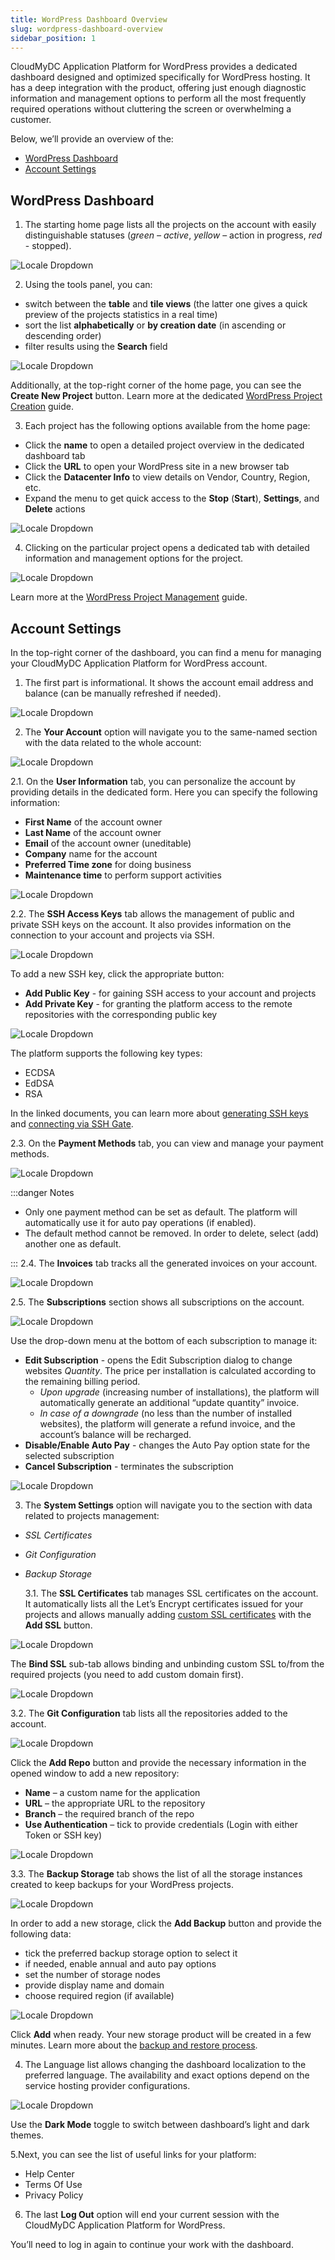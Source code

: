 ```yaml
---
title: WordPress Dashboard Overview
slug: wordpress-dashboard-overview
sidebar_position: 1
---
```


<!-- ## WordPress Dashboard Overview -->

CloudMyDC Application Platform for WordPress provides a dedicated dashboard designed and optimized specifically for WordPress hosting. It has a deep integration with the product, offering just enough diagnostic information and management options to perform all the most frequently required operations without cluttering the screen or overwhelming a customer.

Below, we’ll provide an overview of the:

- [WordPress Dashboard](/wordpress-as-a-service/wordpress-dashboard/wordpress-dashboard-overview#wordpress-dashboard)
- [Account Settings](/wordpress-as-a-service/wordpress-dashboard/wordpress-dashboard-overview#account-settings)

## WordPress Dashboard

1. The starting home page lists all the projects on the account with easily distinguishable statuses (_green – active_, _yellow_ – action in progress, _red_ - stopped).

<div style={{
    display:'flex',
    justifyContent: 'center',
    margin: '0 0 1rem 0'
}}>

![Locale Dropdown](./img/WordPressDashboardOverview/01-wordpress-user-dashboard.png)

</div>

2. Using the tools panel, you can:

- switch between the **table** and **tile views** (the latter one gives a quick preview of the projects statistics in a real time)
- sort the list **alphabetically** or **by creation date** (in ascending or descending order)
- filter results using the **Search** field

<div style={{
    display:'flex',
    justifyContent: 'center',
    margin: '0 0 1rem 0'
}}>

![Locale Dropdown](./img/WordPressDashboardOverview/02-dashboard-tool-panel.png)

</div>

Additionally, at the top-right corner of the home page, you can see the **Create New Project** button. Learn more at the dedicated [WordPress Project Creation](/wordpress-as-a-service/wordpress-dashboard/wordpress-project-installation) guide.

3. Each project has the following options available from the home page:

- Click the **name** to open a detailed project overview in the dedicated dashboard tab
- Click the **URL** to open your WordPress site in a new browser tab
- Click the **Datacenter Info** to view details on Vendor, Country, Region, etc.
- Expand the menu to get quick access to the **Stop** (**Start**), **Settings**, and **Delete** actions

<div style={{
    display:'flex',
    justifyContent: 'center',
    margin: '0 0 1rem 0'
}}>

![Locale Dropdown](./img/WordPressDashboardOverview/03-project-actions.png)

</div>

4. Clicking on the particular project opens a dedicated tab with detailed information and management options for the project.

<div style={{
    display:'flex',
    justifyContent: 'center',
    margin: '0 0 1rem 0'
}}>

![Locale Dropdown](./img/WordPressDashboardOverview/04-project-management.png)

</div>

Learn more at the [WordPress Project Management](/wordpress-as-a-service/wordpress-dashboard/wordpress-project-management) guide.

## Account Settings

In the top-right corner of the dashboard, you can find a menu for managing your CloudMyDC Application Platform for WordPress account.

1. The first part is informational. It shows the account email address and balance (can be manually refreshed if needed).

<div style={{
    display:'flex',
    justifyContent: 'center',
    margin: '0 0 1rem 0'
}}>

![Locale Dropdown](./img/WordPressDashboardOverview/05-user-account-settings.png)

</div>

2. The **Your Account** option will navigate you to the same-named section with the data related to the whole account:

<div style={{
    display:'flex',
    justifyContent: 'center',
    margin: '0 0 1rem 0'
}}>

![Locale Dropdown](./img/WordPressDashboardOverview/06-your-account-settings.png)

</div>

2.1. On the **User Information** tab, you can personalize the account by providing details in the dedicated form. Here you can specify the following information:

- **First Name** of the account owner
- **Last Name** of the account owner
- **Email** of the account owner (uneditable)
- **Company** name for the account
- **Preferred Time zone** for doing business
- **Maintenance time** to perform support activities

<div style={{
    display:'flex',
    justifyContent: 'center',
    margin: '0 0 1rem 0'
}}>

![Locale Dropdown](./img/WordPressDashboardOverview/07-account-user-information.png)

</div>

2.2. The **SSH Access Keys** tab allows the management of public and private SSH keys on the account. It also provides information on the connection to your account and projects via SSH.

<div style={{
    display:'flex',
    justifyContent: 'center',
    margin: '0 0 1rem 0'
}}>

![Locale Dropdown](./img/WordPressDashboardOverview/08-account-ssh-keys.png)

</div>

To add a new SSH key, click the appropriate button:

- **Add Public Key** - for gaining SSH access to your account and projects
- **Add Private Key** - for granting the platform access to the remote repositories with the corresponding public key

<div style={{
    display:'flex',
    justifyContent: 'center',
    margin: '0 0 1rem 0'
}}>

![Locale Dropdown](./img/WordPressDashboardOverview/09-add-ssh-key.png)

</div>

The platform supports the following key types:

- ECDSA
- EdDSA
- RSA

In the linked documents, you can learn more about [generating SSH keys](/deployment-tools/ssh/generate-ssh-key) and [connecting via SSH Gate](/deployment-tools/ssh/ssh-access/ssh-gate).

2.3. On the **Payment Methods** tab, you can view and manage your payment methods.

<div style={{
    display:'flex',
    justifyContent: 'center',
    margin: '0 0 1rem 0'
}}>

![Locale Dropdown](./img/WordPressDashboardOverview/10-add-payment-method.png)

</div>

:::danger Notes

- Only one payment method can be set as default. The platform will automatically use it for auto pay operations (if enabled).
- The default method cannot be removed. In order to delete, select (add) another one as default.

:::
2.4. The **Invoices** tab tracks all the generated invoices on your account.

<div style={{
    display:'flex',
    justifyContent: 'center',
    margin: '0 0 1rem 0'
}}>

![Locale Dropdown](./img/WordPressDashboardOverview/11-account-invoices.png)

</div>

2.5. The **Subscriptions** section shows all subscriptions on the account.

<div style={{
    display:'flex',
    justifyContent: 'center',
    margin: '0 0 1rem 0'
}}>

![Locale Dropdown](./img/WordPressDashboardOverview/12-account-subscriptions.png)

</div>

Use the drop-down menu at the bottom of each subscription to manage it:

- **Edit Subscription** - opens the Edit Subscription dialog to change websites _Quantity_. The price per installation is calculated according to the remaining billing period.
  - _Upon upgrade_ (increasing number of installations), the platform will automatically generate an additional “update quantity” invoice.
  - _In case of a downgrade_ (no less than the number of installed websites), the platform will generate a refund invoice, and the account’s balance will be recharged.
- **Disable/Enable Auto Pay** - changes the Auto Pay option state for the selected subscription
- **Cancel Subscription** - terminates the subscription

<div style={{
    display:'flex',
    justifyContent: 'center',
    margin: '0 0 1rem 0'
}}>

![Locale Dropdown](./img/WordPressDashboardOverview/13-edit-subscription.png)

</div>

3. The **System Settings** option will navigate you to the section with data related to projects management:

- _SSL Certificates_
- _Git Configuration_
- _Backup Storage_

  3.1. The **SSL Certificates** tab manages SSL certificates on the account. It automatically lists all the Let’s Encrypt certificates issued for your projects and allows manually adding [custom SSL certificates](/application-setting/ssl/custom-ssl) with the **Add SSL** button.

<div style={{
    display:'flex',
    justifyContent: 'center',
    margin: '0 0 1rem 0'
}}>

![Locale Dropdown](./img/WordPressDashboardOverview/14-settings-ssl-certificates.png)

</div>

The **Bind SSL** sub-tab allows binding and unbinding custom SSL to/from the required projects (you need to add custom domain first).

<div style={{
    display:'flex',
    justifyContent: 'center',
    margin: '0 0 1rem 0'
}}>

![Locale Dropdown](./img/WordPressDashboardOverview/15-bind-ssl-certificate.png)

</div>

3.2. The **Git Configuration** tab lists all the repositories added to the account.

<div style={{
    display:'flex',
    justifyContent: 'center',
    margin: '0 0 1rem 0'
}}>

![Locale Dropdown](./img/WordPressDashboardOverview/16-settings-git-configuration.png)

</div>

Click the **Add Repo** button and provide the necessary information in the opened window to add a new repository:

- **Name** – a custom name for the application
- **URL** – the appropriate URL to the repository
- **Branch** – the required branch of the repo
- **Use Authentication** – tick to provide credentials (Login with either Token or SSH key)

<div style={{
    display:'flex',
    justifyContent: 'center',
    margin: '0 0 1rem 0'
}}>

![Locale Dropdown](./img/WordPressDashboardOverview/17-add-git-repository.png)

</div>

3.3. The **Backup Storage** tab shows the list of all the storage instances created to keep backups for your WordPress projects.

<div style={{
    display:'flex',
    justifyContent: 'center',
    margin: '0 0 1rem 0'
}}>

![Locale Dropdown](./img/WordPressDashboardOverview/18-settings-backup-storage.png)

</div>

In order to add a new storage, click the **Add Backup** button and provide the following data:

- tick the preferred backup storage option to select it
- if needed, enable annual and auto pay options
- set the number of storage nodes
- provide display name and domain
- choose required region (if available)

<div style={{
    display:'flex',
    justifyContent: 'center',
    margin: '0 0 1rem 0'
}}>

![Locale Dropdown](./img/WordPressDashboardOverview/19-add-backup-storage.png)

</div>

Click **Add** when ready. Your new storage product will be created in a few minutes. Learn more about the [backup and restore process](/wordpress-as-a-service/wordpress-backups).

4. The Language list allows changing the dashboard localization to the preferred language. The availability and exact options depend on the service hosting provider configurations.

<div style={{
    display:'flex',
    justifyContent: 'center',
    margin: '0 0 1rem 0'
}}>

![Locale Dropdown](./img/WordPressDashboardOverview/20-language-and-dark-mode.png)

</div>

Use the **Dark Mode** toggle to switch between dashboard’s light and dark themes.

5.Next, you can see the list of useful links for your platform:

- Help Center
- Terms Of Use
- Privacy Policy

6. The last **Log Out** option will end your current session with the CloudMyDC Application Platform for WordPress.

You’ll need to log in again to continue your work with the dashboard.

